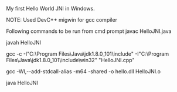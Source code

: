 My first Hello World JNI in Windows.

NOTE: Used DevC++ migwin for gcc compiler

Following commands to be run from cmd prompt
javac HelloJNI.java

javah HelloJNI

gcc -c -I"C:\Program Files\Java\jdk1.8.0_101\include" -I"C:\Program Files\Java\jdk1.8.0_101\include\win32" "HelloJNI.cpp"

gcc -Wl,--add-stdcall-alias -m64 -shared -o hello.dll HelloJNI.o

java HelloJNI
